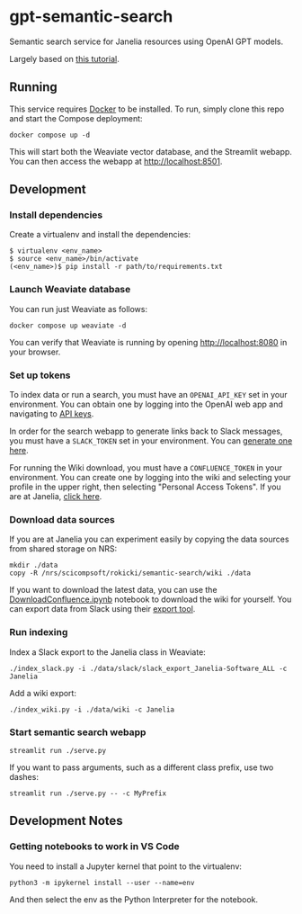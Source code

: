 # gpt-semantic-search

Semantic search service for Janelia resources using OpenAI GPT models.

Largely based on [this tutorial](https://alphasec.io/query-your-own-documents-with-llamaindex-and-langchain/).

## Running

This service requires [Docker](https://docs.docker.com/get-docker/) to be installed. To run, simply clone this repo and start the Compose deployment:

    docker compose up -d

This will start both the Weaviate vector database, and the Streamlit webapp. You can then access the webapp at [http://localhost:8501]().


## Development

### Install dependencies

Create a virtualenv and install the dependencies:

    $ virtualenv <env_name>
    $ source <env_name>/bin/activate
    (<env_name>)$ pip install -r path/to/requirements.txt

### Launch Weaviate database

You can run just Weaviate as follows:

    docker compose up weaviate -d

You can verify that Weaviate is running by opening [http://localhost:8080]() in your browser.

### Set up tokens

To index data or run a search, you must have an `OPENAI_API_KEY` set in your environment. You can obtain one by logging into the OpenAI web app and navigating to [API keys](https://platform.openai.com/account/api-keys).

In order for the search webapp to generate links back to Slack messages, you must have a `SLACK_TOKEN` set in your environment. You can [generate one here](https://api.slack.com/tutorials/tracks/getting-a-token).

For running the Wiki download, you must have a `CONFLUENCE_TOKEN` in your environment. You can create one by logging into the wiki and selecting your profile in the upper right, then selecting "Personal Access Tokens". If you are at Janelia, [click here](https://wikis.janelia.org/plugins/personalaccesstokens/usertokens.action).

### Download data sources

If you are at Janelia you can experiment easily by copying the data sources from shared storage on NRS:

    mkdir ./data
    copy -R /nrs/scicompsoft/rokicki/semantic-search/wiki ./data

If you want to download the latest data, you can use the [DownloadConfluence.ipynb](notebooks/DownloadConfluence.ipynb) notebook to download the wiki for yourself. You can export data from Slack using their [export tool](https://slack.com/help/articles/201658943-Export-your-workspace-data).

### Run indexing

Index a Slack export to the Janelia class in Weaviate:

    ./index_slack.py -i ./data/slack/slack_export_Janelia-Software_ALL -c Janelia

Add a wiki export:

    ./index_wiki.py -i ./data/wiki -c Janelia

### Start semantic search webapp

    streamlit run ./serve.py

If you want to pass arguments, such as a different class prefix, use two dashes:

    streamlit run ./serve.py -- -c MyPrefix

## Development Notes

### Getting notebooks to work in VS Code

You need to install a Jupyter kernel that point to the virtualenv:

    python3 -m ipykernel install --user --name=env

And then select the env as the Python Interpreter for the notebook.

